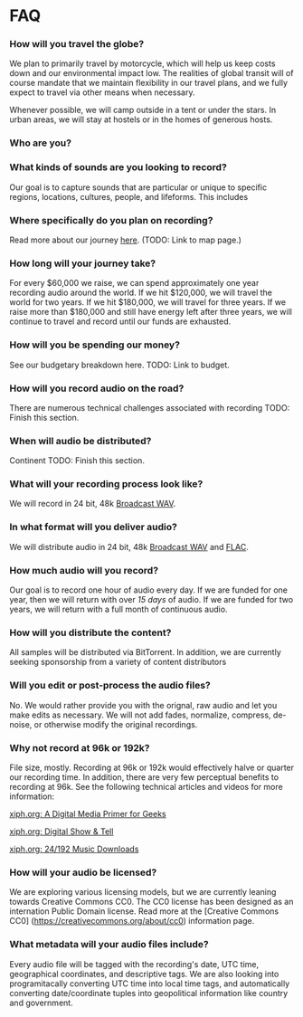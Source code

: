 # FAQ

### How will you travel the globe?
We plan to primarily travel by motorcycle, which will help us keep costs down and our environmental impact low. The realities of global transit will of course mandate that we maintain flexibility in our travel plans, and we fully expect to travel via other means when necessary.

Whenever possible, we will camp outside in a tent or under the stars. In urban areas, we will stay at hostels or in the homes of generous hosts. 

### Who are you?


### What kinds of sounds are you looking to record?
Our goal is to capture sounds that are particular or unique to specific regions, locations, cultures, people, and lifeforms. This includes 

### Where specifically do you plan on recording?
Read more about our journey [here](). (TODO: Link to map page.)

### How long will your journey take?
For every $60,000 we raise, we can spend approximately one year recording audio around the world. If we hit $120,000, we will travel the world for two years. If we hit $180,000, we will travel for three years. If we raise more than $180,000 and still have energy left after three years, we will continue to travel and record until our funds are exhausted.

### How will you be spending our money?
See our budgetary breakdown here.
TODO: Link to budget.

### How will you record audio on the road?
There are numerous technical challenges associated with recording 
TODO: Finish this section.

### When will audio be distributed?
Continent
TODO: Finish this section.

### What will your recording process look like?
We will record in 24 bit, 48k [Broadcast WAV](https://en.wikipedia.org/wiki/Broadcast_Wave_Format). 

### In what format will you deliver audio?
We will distribute audio in 24 bit, 48k [Broadcast WAV](https://en.wikipedia.org/wiki/Broadcast_Wave_Format) and [FLAC](https://xiph.org/flac/).

### How much audio will you record?
Our goal is to record one hour of audio every day. If we are funded for one year, then we will return with over *15 days* of audio. If we are funded for two years, we will return with a full month of continuous audio.

### How will you distribute the content?
All samples will be distributed via BitTorrent. In addition, we are currently seeking sponsorship from a variety of content distributors 

### Will you edit or post-process the audio files?
No. We would rather provide you with the orignal, raw audio and let you make edits as necessary. We will not add fades, normalize, compress, de-noise, or otherwise modify the original recordings. 

### Why not record at 96k or 192k?
File size, mostly. Recording at 96k or 192k would effectively halve or quarter our recording time. In addition, there are very few perceptual benefits to recording at 96k. See the following technical articles and videos for more information:

[xiph.org: A Digital Media Primer for Geeks](https://www.xiph.org/video/vid1.shtml)

[xiph.org: Digital Show & Tell](https://www.xiph.org/video/vid2.shtml)

[xiph.org: 24/192 Music Downloads](http://people.xiph.org/~xiphmont/demo/neil-young.html#toc_wd2bm)

### How will your audio be licensed?
We are exploring various licensing models, but we are currently leaning towards Creative Commons CC0. The CC0 license has been designed as an internation Public Domain license. Read more at the [Creative Commons CC0] (https://creativecommons.org/about/cc0) information page. 

### What metadata will your audio files include?
Every audio file will be tagged with the recording's date, UTC time, geographical coordinates, and descriptive tags. We are also looking into programitacally converting UTC time into local time tags, and automatically converting date/coordinate tuples into geopolitical information like country and government.